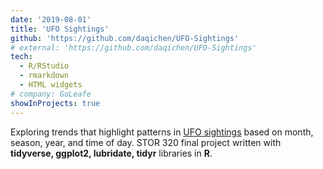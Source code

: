 ```yaml
---
date: '2019-08-01'
title: 'UFO Sightings'
github: 'https://github.com/daqichen/UFO-Sightings'
# external: 'https://github.com/daqichen/UFO-Sightings'
tech:
  - R/RStudio
  - rmarkdown
  - HTML widgets
# company: GoLeafe
showInProjects: true
---
```


Exploring trends that highlight patterns in [UFO sightings](https://www.kaggle.com/NUFORC/ufo-sightings) based on month, season, year, and time of day. STOR 320 final project written with <b>tidyverse, ggplot2, lubridate, tidyr</b> libraries in <b>R</b>.
